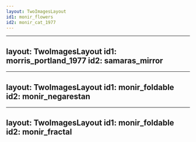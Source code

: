 ```yaml
---
layout: TwoImagesLayout
id1: monir_flowers
id2: monir_cat_1977
---
```



---
layout: TwoImagesLayout
id1: morris_portland_1977
id2: samaras_mirror
---


<!-- rancing the development of F's early monotypes and flowers-and-birds motifs to mirror-work incorporated three-dimensional refiefs and sculptures -->

---
layout: TwoImagesLayout
id1: monir_foldable
id2: monir_negarestan
---

---
layout: TwoImagesLayout
id1: monir_foldable
id2: monir_fractal
---
<!-- While Farmanfarmaian's direct involvement with the Point Four Program was short-lived, that experience ignited a lifelong passion for documenting and preserving Iran's tribal cultures and indigenous crafts. As economic modernization increasingly threatened traditional ways of life, she felt compelled to take action. "Someone needed to save these pieces of our culture before they were lost," Farmanfarmaian emphatically stated in an interview.
The idea of adaptibility and fractal geometry as a means of exploring the infinite and a cultural expression of fending off the anxiety of modernity.
-->
